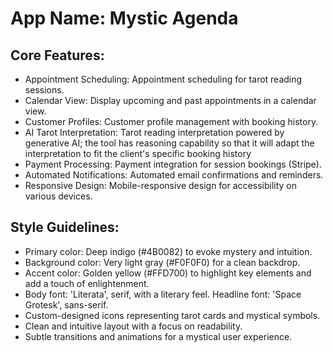 # **App Name**: Mystic Agenda

## Core Features:

- Appointment Scheduling: Appointment scheduling for tarot reading sessions.
- Calendar View: Display upcoming and past appointments in a calendar view.
- Customer Profiles: Customer profile management with booking history.
- AI Tarot Interpretation: Tarot reading interpretation powered by generative AI; the tool has reasoning capability so that it will adapt the interpretation to fit the client's specific booking history
- Payment Processing: Payment integration for session bookings (Stripe).
- Automated Notifications: Automated email confirmations and reminders.
- Responsive Design: Mobile-responsive design for accessibility on various devices.

## Style Guidelines:

- Primary color: Deep indigo (#4B0082) to evoke mystery and intuition.
- Background color: Very light gray (#F0F0F0) for a clean backdrop.
- Accent color: Golden yellow (#FFD700) to highlight key elements and add a touch of enlightenment.
- Body font: 'Literata', serif, with a literary feel. Headline font: 'Space Grotesk', sans-serif.
- Custom-designed icons representing tarot cards and mystical symbols.
- Clean and intuitive layout with a focus on readability.
- Subtle transitions and animations for a mystical user experience.